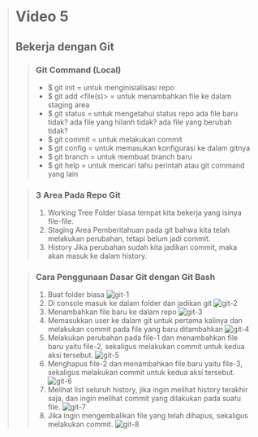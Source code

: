 ># **Video 5**
>## **Bekerja dengan Git**
> 
>>### **Git Command (Local)**
>> - $ git init = untuk menginisialisasi repo
>> - $ git add <file(s)> = untuk menambahkan file ke dalam staging area
>> - $ git status = untuk mengetahui status repo ada file baru tidak? ada file yang hilanh tidak? ada file yang berubah tidak?
>> - $ git commit = untuk melakukan commit
>> - $ git config = untuk memasukan konfigurasi ke dalam gitnya
>> - $ git branch = untuk membuat branch baru
>> - $ git help = untuk mencari tahu perintah atau git command yang lain
>
>>### **3 Area Pada Repo Git**
>> 1. Working Tree
>> Folder biasa tempat kita bekerja yang isinya file-file.
>> 2. Staging Area
>> Pemberitahuan pada git bahwa kita telah melakukan perubahan, tetapi belum jadi commit.
>> 3. History
>> Jika perubahan sudah kita jadikan commit, maka akan masuk ke dalam history.
>
>>### **Cara Penggunaan Dasar Git dengan Git Bash**
>> 1. Buat folder biasa
>> ![git-1](https://github.com/uliviaembun/Photos/blob/main/Screenshot%20(328).png)
>> 2. Di console masuk ke dalam folder dan jadikan git
![git-2](https://github.com/uliviaembun/Photos/blob/main/Screenshot%20(332).png)
>> 3. Menambahkan file baru ke dalam repo
>> ![git-3](https://github.com/uliviaembun/Photos/blob/main/Screenshot%20(331).png)
>> 4. Memasukkan user ke dalam git untuk pertama kalinya dan melakukan commit pada file yang baru ditambahkan
>> ![git-4](https://github.com/uliviaembun/Photos/blob/main/Screenshot%20(333).png)
>> 5. Melakukan perubahan pada file-1 dan menambahkan file baru yaitu file-2, sekaligus melakukan commit untuk kedua aksi tersebut.
>> ![git-5](https://github.com/uliviaembun/Photos/blob/main/Screenshot%20(336).png)
>> 6. Menghapus file-2 dan menambahkan file baru yaitu file-3, sekaligus melakukan commit untuk kedua aksi tersebut.
>> ![git-6](https://github.com/uliviaembun/Photos/blob/main/Screenshot%20(337).png)
>> 7. Melihat list seluruh history, jika ingin melihat history terakhir saja, dan ingin melihat commit yang dilakukan pada suatu file.
>> ![git-7](https://github.com/uliviaembun/Photos/blob/main/Screenshot%20(340).png)
>> 8. Jika ingin mengembalikan file yang telah dihapus, sekaligus melakukan commit.
>> ![git-8](https://github.com/uliviaembun/Photos/blob/main/Screenshot%20(342).png)
